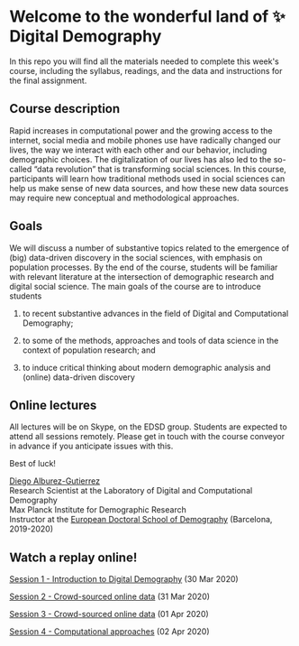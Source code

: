 # Welcome to the wonderful land of :sparkles: Digital Demography

In this repo you will find all the materials needed to complete this week's course, including the syllabus, readings, and the data and instructions for the final assignment. 

## Course description

Rapid increases in computational power and the growing access to the internet, social media and mobile phones use have radically changed our lives, the way we interact with each other and our behavior, including demographic choices. The digitalization of our lives has also led to the so-called “data revolution” that is transforming social sciences. In this course,  participants will learn how  traditional  methods  used  in  social  sciences  can help  us  make  sense  of  new  data  sources,  and  how  these  new  data  sources  may  require new conceptual and methodological approaches.

## Goals

We  will  discuss  a  number  of  substantive  topics  related  to  the emergence of (big) data-driven discovery in the social sciences, with emphasis on population processes. By the end of the course, students will be familiar with relevant literature at the intersection of demographic research and digital  social science. The main goals of the course are to introduce students

1. to recent substantive advances in the field of Digital and Computational Demography;

2. to some  of  the  methods,  approaches  and  tools  of data  science  in  the  context  of population  research; and

3. to induce critical thinking about modern demographic analysis and (online) data-driven discovery


## Online lectures

All lectures will be on Skype, on the EDSD group. Students are expected to attend all sessions remotely. 
Please get in touch with the course conveyor in advance if you anticipate issues with this.



Best of luck!

[Diego Alburez-Gutierrez](https://www.demogr.mpg.de/en/about_us_6113/staff_directory_1899/diego_alburez_gutierrez_3783)  
Research Scientist at the Laboratory of Digital and Computational Demography  
Max Planck Institute for Demographic Research  
Instructor at the [European Doctoral School of Demography](https://ced.uab.cat/en/courses/edsd/) (Barcelona, 2019-2020)


## Watch a replay online!

[Session 1 - Introduction to Digital Demography](https://youtu.be/EuzTgh-1b38) (30 Mar 2020)

[Session 2 - Crowd-sourced online data](https://youtu.be/UADCQvzXb4U) (31 Mar 2020)

[Session 3 - Crowd-sourced online data](https://youtu.be/gY12RkPESeY) (01 Apr 2020)

[Session 4 - Computational approaches](https://youtu.be/b8s7XFxCEzw) (02 Apr 2020)
